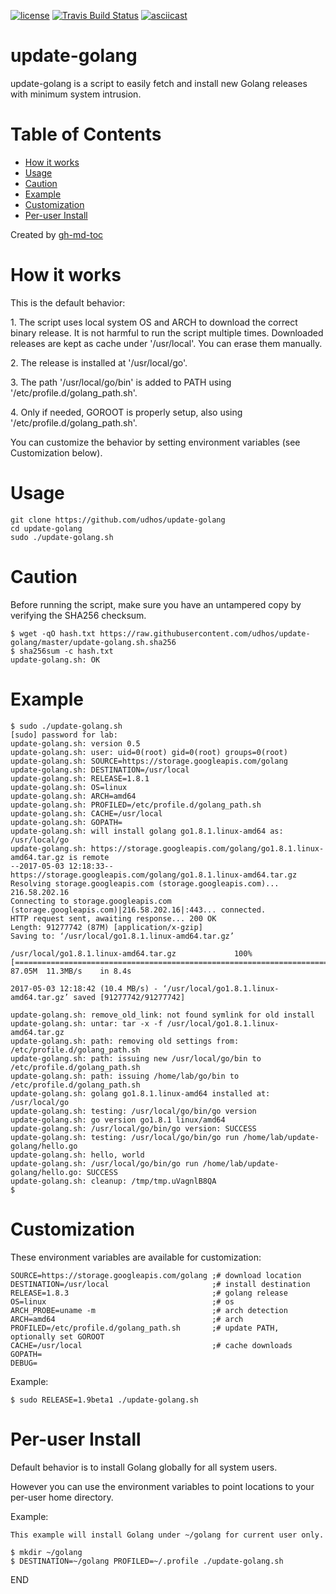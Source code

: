 [![license](http://img.shields.io/badge/license-MIT-blue.svg)](https://github.com/udhos/update-golang/blob/master/LICENSE)
[![Travis Build Status](https://travis-ci.org/udhos/update-golang.svg?branch=master)](https://travis-ci.org/udhos/update-golang)
[![asciicast](https://asciinema.org/a/660zn8wdnjzriy1ac0cqa7mou.png)](https://asciinema.org/a/660zn8wdnjzriy1ac0cqa7mou)

# update-golang
update-golang is a script to easily fetch and install new Golang releases with minimum system intrusion.

Table of Contents
=================

  * [How it works](#how-it-works)
  * [Usage](#usage)
  * [Caution](#caution)
  * [Example](#example)
  * [Customization](#customization)
  * [Per\-user Install](#per-user-install)

Created by [gh-md-toc](https://github.com/ekalinin/github-markdown-toc.go)

How it works
============

This is the default behavior:

1\. The script uses local system OS and ARCH to download the correct binary release. It is not harmful to run the script multiple times. Downloaded releases are kept as cache under '/usr/local'. You can erase them manually.

2\. The release is installed at '/usr/local/go'.

3\. The path '/usr/local/go/bin' is added to PATH using '/etc/profile.d/golang_path.sh'.

4\. Only if needed, GOROOT is properly setup, also using '/etc/profile.d/golang_path.sh'.

You can customize the behavior by setting environment variables (see Customization below).

Usage
=====

    git clone https://github.com/udhos/update-golang
    cd update-golang
    sudo ./update-golang.sh

Caution
=======

Before running the script, make sure you have an untampered copy by verifying the SHA256 checksum.

    $ wget -qO hash.txt https://raw.githubusercontent.com/udhos/update-golang/master/update-golang.sh.sha256
    $ sha256sum -c hash.txt
    update-golang.sh: OK

Example
=======

    $ sudo ./update-golang.sh
    [sudo] password for lab:
    update-golang.sh: version 0.5
    update-golang.sh: user: uid=0(root) gid=0(root) groups=0(root)
    update-golang.sh: SOURCE=https://storage.googleapis.com/golang
    update-golang.sh: DESTINATION=/usr/local
    update-golang.sh: RELEASE=1.8.1
    update-golang.sh: OS=linux
    update-golang.sh: ARCH=amd64
    update-golang.sh: PROFILED=/etc/profile.d/golang_path.sh
    update-golang.sh: CACHE=/usr/local
    update-golang.sh: GOPATH=
    update-golang.sh: will install golang go1.8.1.linux-amd64 as: /usr/local/go
    update-golang.sh: https://storage.googleapis.com/golang/go1.8.1.linux-amd64.tar.gz is remote
    --2017-05-03 12:18:33--  https://storage.googleapis.com/golang/go1.8.1.linux-amd64.tar.gz
    Resolving storage.googleapis.com (storage.googleapis.com)... 216.58.202.16
    Connecting to storage.googleapis.com (storage.googleapis.com)|216.58.202.16|:443... connected.
    HTTP request sent, awaiting response... 200 OK
    Length: 91277742 (87M) [application/x-gzip]
    Saving to: ‘/usr/local/go1.8.1.linux-amd64.tar.gz’

    /usr/local/go1.8.1.linux-amd64.tar.gz             100%[==========================================================================================================>]  87.05M  11.3MB/s    in 8.4s

    2017-05-03 12:18:42 (10.4 MB/s) - ‘/usr/local/go1.8.1.linux-amd64.tar.gz’ saved [91277742/91277742]

    update-golang.sh: remove_old_link: not found symlink for old install
    update-golang.sh: untar: tar -x -f /usr/local/go1.8.1.linux-amd64.tar.gz
    update-golang.sh: path: removing old settings from: /etc/profile.d/golang_path.sh
    update-golang.sh: path: issuing new /usr/local/go/bin to /etc/profile.d/golang_path.sh
    update-golang.sh: path: issuing /home/lab/go/bin to /etc/profile.d/golang_path.sh
    update-golang.sh: golang go1.8.1.linux-amd64 installed at: /usr/local/go
    update-golang.sh: testing: /usr/local/go/bin/go version
    update-golang.sh: go version go1.8.1 linux/amd64
    update-golang.sh: /usr/local/go/bin/go version: SUCCESS
    update-golang.sh: testing: /usr/local/go/bin/go run /home/lab/update-golang/hello.go
    update-golang.sh: hello, world
    update-golang.sh: /usr/local/go/bin/go run /home/lab/update-golang/hello.go: SUCCESS
    update-golang.sh: cleanup: /tmp/tmp.uVagnlB8QA
    $ 

Customization
=============

These environment variables are available for customization:

    SOURCE=https://storage.googleapis.com/golang ;# download location
    DESTINATION=/usr/local                       ;# install destination
    RELEASE=1.8.3                                ;# golang release
    OS=linux                                     ;# os
    ARCH_PROBE=uname -m                          ;# arch detection
    ARCH=amd64                                   ;# arch
    PROFILED=/etc/profile.d/golang_path.sh       ;# update PATH, optionally set GOROOT
    CACHE=/usr/local                             ;# cache downloads
    GOPATH=
    DEBUG=


Example:

    $ sudo RELEASE=1.9beta1 ./update-golang.sh

Per-user Install
================

Default behavior is to install Golang globally for all system users.

However you can use the environment variables to point locations to your per-user home directory.

Example:

    This example will install Golang under ~/golang for current user only.
    
    $ mkdir ~/golang
    $ DESTINATION=~/golang PROFILED=~/.profile ./update-golang.sh

END
